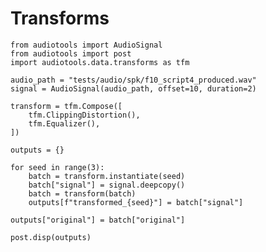 # Transforms

<!-- ## Running this notebook

This notebook creates a model card for a specified model checkpoint. To run
this notebook, you must ensure that `pandoc` and `codebraid` are installed:

```
# https://pandoc.org/installing.html#linux
pip install codebraid
```

The notebook can be run and its output can be copy/pasted to Discourse via:

```
python -m audiotools.post --discourse notebooks/transforms.md > notebooks/transforms.exec.md
```

The contents of `fuzziness.exec.md` can then be copy-pasted to Discourse.
You can also view the contents without uploading to Discourse by outputting to HTML:

```
python -m audiotools.post notebooks/transforms.md > notebooks/transforms.html
```

Which you can then open in a browser to view. -->

```{.python .cb.nb show=code:none+rich_output+stdout:raw+stderr jupyter_kernel=python3}
from audiotools import AudioSignal
from audiotools import post
import audiotools.data.transforms as tfm

audio_path = "tests/audio/spk/f10_script4_produced.wav"
signal = AudioSignal(audio_path, offset=10, duration=2)

transform = tfm.Compose([
    tfm.ClippingDistortion(),
    tfm.Equalizer(),
])

outputs = {}

for seed in range(3):
    batch = transform.instantiate(seed)
    batch["signal"] = signal.deepcopy()
    batch = transform(batch)
    outputs[f"transformed_{seed}"] = batch["signal"]

outputs["original"] = batch["original"]

post.disp(outputs)
```
